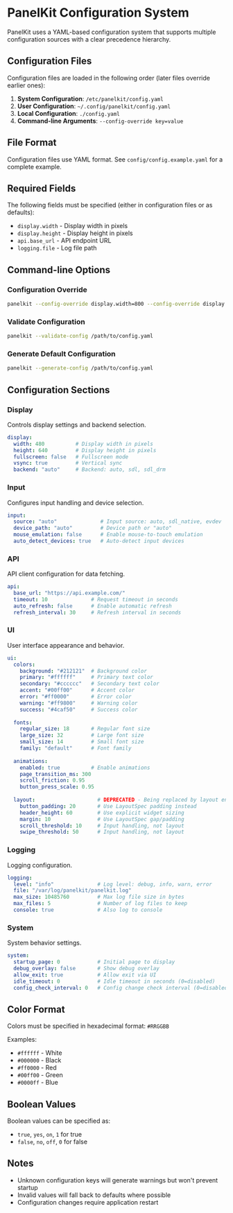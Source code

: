 # PanelKit Configuration System

PanelKit uses a YAML-based configuration system that supports multiple configuration sources with a clear precedence hierarchy.

## Configuration Files

Configuration files are loaded in the following order (later files override earlier ones):

1. **System Configuration**: `/etc/panelkit/config.yaml`
2. **User Configuration**: `~/.config/panelkit/config.yaml`
3. **Local Configuration**: `./config.yaml`
4. **Command-line Arguments**: `--config-override key=value`

## File Format

Configuration files use YAML format. See `config/config.example.yaml` for a complete example.

## Required Fields

The following fields must be specified (either in configuration files or as defaults):

- `display.width` - Display width in pixels
- `display.height` - Display height in pixels
- `api.base_url` - API endpoint URL
- `logging.file` - Log file path

## Command-line Options

### Configuration Override
```bash
panelkit --config-override display.width=800 --config-override display.height=600
```

### Validate Configuration
```bash
panelkit --validate-config /path/to/config.yaml
```

### Generate Default Configuration
```bash
panelkit --generate-config /path/to/config.yaml
```

## Configuration Sections

### Display
Controls display settings and backend selection.

```yaml
display:
  width: 480          # Display width in pixels
  height: 640         # Display height in pixels
  fullscreen: false   # Fullscreen mode
  vsync: true         # Vertical sync
  backend: "auto"     # Backend: auto, sdl, sdl_drm
```

### Input
Configures input handling and device selection.

```yaml
input:
  source: "auto"              # Input source: auto, sdl_native, evdev
  device_path: "auto"         # Device path or "auto"
  mouse_emulation: false      # Enable mouse-to-touch emulation
  auto_detect_devices: true   # Auto-detect input devices
```

### API
API client configuration for data fetching.

```yaml
api:
  base_url: "https://api.example.com/"
  timeout: 10              # Request timeout in seconds
  auto_refresh: false      # Enable automatic refresh
  refresh_interval: 30     # Refresh interval in seconds
```

### UI
User interface appearance and behavior.

```yaml
ui:
  colors:
    background: "#212121"  # Background color
    primary: "#ffffff"     # Primary text color
    secondary: "#cccccc"   # Secondary text color
    accent: "#00ff00"      # Accent color
    error: "#ff0000"       # Error color
    warning: "#ff9800"     # Warning color
    success: "#4caf50"     # Success color
  
  fonts:
    regular_size: 18       # Regular font size
    large_size: 32         # Large font size
    small_size: 14         # Small font size
    family: "default"      # Font family
  
  animations:
    enabled: true          # Enable animations
    page_transition_ms: 300
    scroll_friction: 0.95
    button_press_scale: 0.95
  
  layout:                    # DEPRECATED - Being replaced by layout engine
    button_padding: 20       # Use LayoutSpec padding instead
    header_height: 60        # Use explicit widget sizing
    margin: 10               # Use LayoutSpec gap/padding
    scroll_threshold: 10     # Input handling, not layout
    swipe_threshold: 50      # Input handling, not layout
```

### Logging
Logging configuration.

```yaml
logging:
  level: "info"              # Log level: debug, info, warn, error
  file: "/var/log/panelkit/panelkit.log"
  max_size: 10485760         # Max log file size in bytes
  max_files: 5               # Number of log files to keep
  console: true              # Also log to console
```

### System
System behavior settings.

```yaml
system:
  startup_page: 0            # Initial page to display
  debug_overlay: false       # Show debug overlay
  allow_exit: true           # Allow exit via UI
  idle_timeout: 0            # Idle timeout in seconds (0=disabled)
  config_check_interval: 0   # Config change check interval (0=disabled)
```

## Color Format

Colors must be specified in hexadecimal format: `#RRGGBB`

Examples:
- `#ffffff` - White
- `#000000` - Black
- `#ff0000` - Red
- `#00ff00` - Green
- `#0000ff` - Blue

## Boolean Values

Boolean values can be specified as:
- `true`, `yes`, `on`, `1` for true
- `false`, `no`, `off`, `0` for false

## Notes

- Unknown configuration keys will generate warnings but won't prevent startup
- Invalid values will fall back to defaults where possible
- Configuration changes require application restart